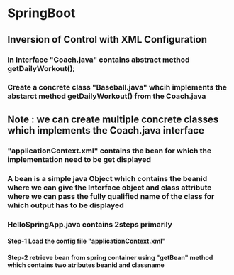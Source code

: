 # SpringBoot
## Inversion of Control with XML Configuration
### In Interface "Coach.java" contains abstract method getDailyWorkout();
### Create a concrete class "Baseball.java" whcih implements the abstarct method getDailyWorkout() from the Coach.java
## Note : we can create multiple concrete classes which implements the Coach.java interface
### "applicationContext.xml" contains the bean for which the implementation need to be get displayed 
### A bean is a simple java Object which contains the beanid where we can give the Interface object and class attribute where we can pass the fully qualified name of the class for which output has to be displayed
### HelloSpringApp.java contains 2steps primarily 
#### Step-1 Load the config file "applicationContext.xml"
#### Step-2 retrieve bean from spring container using "getBean" method which contains two atributes beanid and classname
